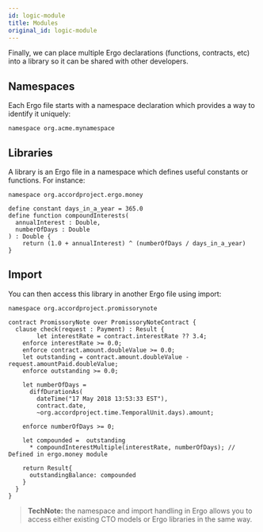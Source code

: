 ```yaml
---
id: logic-module
title: Modules
original_id: logic-module
---
```


Finally, we can place multiple Ergo declarations (functions, contracts, etc) into a library so it can be shared with other developers.

## Namespaces

Each Ergo file starts with a namespace declaration which provides a way to identify it uniquely:
```ergo
namespace org.acme.mynamespace
```

## Libraries

A library is an Ergo file in a namespace which defines useful constants or functions. For instance:

```ergo
namespace org.accordproject.ergo.money

define constant days_in_a_year = 365.0
define function compoundInterests(
  annualInterest : Double,
  numberOfDays : Double
) : Double {
    return (1.0 + annualInterest) ^ (numberOfDays / days_in_a_year)
}
```

## Import

You can then access this library in another Ergo file using import:
```ergo
namespace org.accordproject.promissorynote

contract PromissoryNote over PromissoryNoteContract {
  clause check(request : Payment) : Result {
        let interestRate = contract.interestRate ?? 3.4;
    enforce interestRate >= 0.0;
    enforce contract.amount.doubleValue >= 0.0;
    let outstanding = contract.amount.doubleValue - request.amountPaid.doubleValue;
    enforce outstanding >= 0.0;

    let numberOfDays =
      diffDurationAs(
        dateTime("17 May 2018 13:53:33 EST"),
        contract.date,
        ~org.accordproject.time.TemporalUnit.days).amount;

    enforce numberOfDays >= 0;

    let compounded =  outstanding
      * compoundInterestMultiple(interestRate, numberOfDays); // Defined in ergo.money module

    return Result{
      outstandingBalance: compounded
    }
  }
}
```

> **TechNote:** the namespace and import handling in Ergo allows you to access either existing CTO models or Ergo libraries in the same way.

